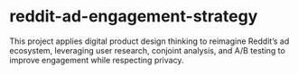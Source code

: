 # reddit-ad-engagement-strategy
This project applies digital product design thinking to reimagine Reddit’s ad ecosystem, leveraging user research, conjoint analysis, and A/B testing to improve engagement while respecting privacy.
